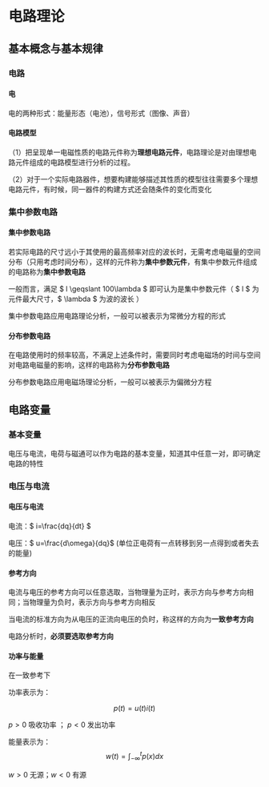 # 电路理论

## 基本概念与基本规律

### 电路

#### 电

电的两种形式：能量形态（电池），信号形式（图像、声音）

#### 电路模型

（1）把呈现单一电磁性质的电路元件称为**理想电路元件**，电路理论是对由理想电路元件组成的电路模型进行分析的过程。

（2）对于一个实际电路器件，想要构建能够描述其性质的模型往往需要多个理想电路元件，有时候，同一器件的构建方式还会随条件的变化而变化

### 集中参数电路

#### 集中参数电路

若实际电路的尺寸远小于其使用的最高频率对应的波长时，无需考虑电磁量的空间分布（只用考虑时间分布），这样的元件称为**集中参数元件**，有集中参数元件组成的电路称为**集中参数电路**

一般而言，满足 $ l \geqslant 100\lambda $ 即可认为是集中参数元件（ $ l $ 为元件最大尺寸，$ \lambda $ 为波的波长 ）

集中参数电路应用电路理论分析，一般可以被表示为常微分方程的形式

#### 分布参数电路

在电路使用时的频率较高，不满足上述条件时，需要同时考虑电磁场的时间与空间对电路电磁量的影响，这样的电路称为**分布参数电路**

分布参数电路应用电磁场理论分析，一般可以被表示为偏微分方程

## 电路变量

### 基本变量

电压与电流，电荷与磁通可以作为电路的基本变量，知道其中任意一对，即可确定电路的特性

### 电压与电流

#### 电压与电流
电流：$ i=\frac{dq}{dt} $

电压：$ u=\frac{d\omega}{dq}$ (单位正电荷有一点转移到另一点得到或者失去的能量)

#### 参考方向

电流与电压的参考方向可以任意选取，当物理量为正时，表示方向与参考方向相同；当物理量为负时，表示方向与参考方向相反

当电流的标准方向为从电压的正流向电压的负时，称这样的方向为**一致参考方向**

电路分析时，**必须要选取参考方向**

#### 功率与能量

在一致参考下

功率表示为：

$$ p(t)=u(t)i(t)$$

$p>0$ 吸收功率 ；
$p<0$ 发出功率

能量表示为：
$$w(t)=\int_{-\infty}^{t}p(x)dx$$

$w>0$ 无源；$w<0$ 有源
